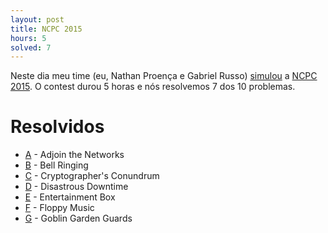```yaml
---
layout: post
title: NCPC 2015
hours: 5
solved: 7
---
```


Neste dia meu time (eu, Nathan Proença e Gabriel Russo) [simulou](http://codeforces.com/gym/100781/standings/participant/7726432#p7726432) a [NCPC 2015](http://codeforces.com/gym/100781). O contest durou 5 horas e nós resolvemos 7 dos 10 problemas.  
# Resolvidos
- [A](http://codeforces.com/gym/100781/problem/A) - Adjoin the Networks
- [B](http://codeforces.com/gym/100781/problem/B) - Bell Ringing
- [C](http://codeforces.com/gym/100781/problem/C) - Cryptographer's Conundrum
- [D](http://codeforces.com/gym/100781/problem/D) - Disastrous Downtime
- [E](http://codeforces.com/gym/100781/problem/E) - Entertainment Box
- [F](http://codeforces.com/gym/100781/problem/F) - Floppy Music
- [G](http://codeforces.com/gym/100781/problem/G) - Goblin Garden Guards

